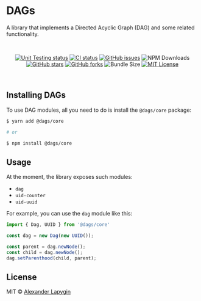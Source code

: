 # DAGs

A library that implements a Directed Acyclic Graph (DAG) and some related functionality.

<br>
  <p align="center">
    <a href="https://github.com/AlexanderLapygin/dags/actions?query=workflow%3Aunit-tests"><img alt="Unit Testing status" src="https://github.com/AlexanderLapygin/dags/workflows/unit-tests/badge.svg"></a>
    <a href="https://github.com/AlexanderLapygin/dags/actions?query=workflow%3Aci"><img alt="CI status" src="https://github.com/alexanderlapygin/dags/workflows/CI/badge.svg"></a>
    <a href="https://github.com/AlexanderLapygin/dags/issues"><img alt="GitHub issues" src="https://img.shields.io/github/issues/AlexanderLapygin/dags"></a>  
    <img alt="NPM Downloads" src="https://img.shields.io/npm/dm/@dags/core.svg?style=flat"/>
    <a href="https://github.com/AlexanderLapygin/dags/stargazers"><img alt="GitHub stars" src="https://img.shields.io/github/stars/AlexanderLapygin/dags"></a>  
    <a href="https://github.com/AlexanderLapygin/dags/network"><img alt="GitHub forks" src="https://img.shields.io/github/forks/AlexanderLapygin/dags"></a>
    <img alt="Bundle Size" src="https://badgen.net/bundlephobia/minzip/@dags/core"/>
    <a href="https://github.com/AlexanderLapygin/dags/blob/master/LICENSE"><img alt="MIT License" src="https://img.shields.io/github/license/AlexanderLapygin/dags"></a>
  </p>
<br />

## Installing DAGs

To use DAG modules, all you need to do is install the `@dags/core` package:

```sh
$ yarn add @dags/core

# or

$ npm install @dags/core
```

## Usage

At the moment, the library exposes such modules:

- `dag`
- `uid-counter`
- `uid-uuid`

For example, you can use the `dag` module like this:

```ts
import { Dag, UUID } from '@dags/core'

const dag = new Dag(new UUID());

const parent = dag.newNode();
const child = dag.newNode();
dag.setParenthood(child, parent);
```
## License

MIT © [Alexander Lapygin](https://github.com/AlexanderLapygin)
